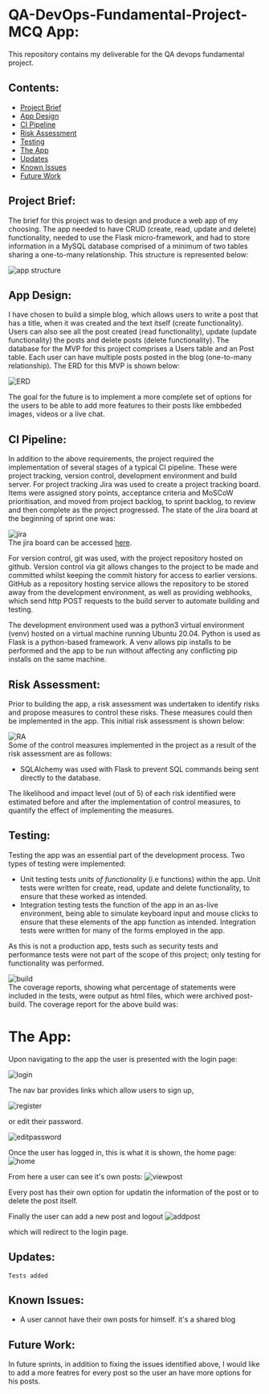 # QA-DevOps-Fundamental-Project- MCQ App: 
This repository contains my deliverable for the QA devops fundamental project.

## Contents:
* [Project Brief](#Project-Brief)  
* [App Design](#App-Design)
* [CI Pipeline](#CI-Pipeline)  
* [Risk Assessment](#Risk-Assessment)
* [Testing](#Testing)
* [The App](#The-App)
* [Updates](#Updates)
* [Known Issues](#Known-Issues)
* [Future Work](#Future-Work)

## Project Brief: 
The brief for this project was to design and produce a web app of my choosing. The app needed to have CRUD (create, read, update and delete) functionality, needed to use the Flask micro-framework, and had to store information in a MySQL database comprised of a minimum of two tables sharing a one-to-many relationship. This structure is represented below:

![app structure](https://github.com/maximusdiegus/Deloitte-Bootcamp/blob/main/Project/Blog/utils/app%20design.PNG)

## App Design:
I have chosen to build a simple blog, which allows users to write a post that has a title, when it was created and the text itself (create functionality). Users can also see all the post created (read functionality), update (update functionality) the posts and delete posts (delete functionality). The database for the MVP for this project comprises a Users table and an Post table. Each user can have multiple posts posted in the blog (one-to-many relationship). The ERD for this MVP is shown below: 

![ERD](https://github.com/maximusdiegus/Deloitte-Bootcamp/blob/main/Project/Blog/utils/UML%20App%20Diagram.jpg)

The goal for the future is to implement a more complete set of options for the users to be able to add more features to their posts like embbeded images, videos or a live chat.

## CI Pipeline:  
In addition to the above requirements, the project required the implementation of several stages of a typical CI pipeline. These were project tracking, version control, development environment and build server. For project tracking Jira was used to create a project tracking board. Items were assigned story points, acceptance criteria and MoSCoW prioritisation, and moved from project backlog, to sprint backlog, to review and then complete as the project progressed. The state of the Jira board at the beginning of sprint one was:  

![jira](
https://github.com/maximusdiegus/Deloitte-Bootcamp/blob/main/Project/Blog/utils/Jira.PNG
)  
The jira board can be accessed [here](https://diegusdeveloper.atlassian.net/jira/software/projects/BLOG/boards/3).

For version control, git was used, with the project repository hosted on github. Version control via git allows changes to the project to be made and committed whilst keeping the commit history for access to earlier versions. GitHub as a repository hosting service allows the repository to be stored away from the development environment, as well as providing webhooks, which send http POST requests to the build server to automate building and testing. 

The development environment used was a python3 virtual environment (venv) hosted on a virtual machine running Ubuntu 20.04. Python is used as Flask is a python-based framework. A venv allows pip installs to be performed and the app to be run without affecting any conflicting pip installs on the same machine.

## Risk Assessment:
Prior to building the app, a risk assessment was undertaken to identify risks and propose measures to control these risks. These measures could then be implemented in the app. This initial risk assessment is shown below:   

![RA](https://github.com/maximusdiegus/Deloitte-Bootcamp/blob/main/Project/Blog/utils/risk%20assesment.PNG)  
Some of the control measures implemented in the project as a result of the risk assessment are as follows:  
* SQLAlchemy was used with Flask to prevent SQL commands being sent directly to the database.   

The likelihood and impact level (out of 5) of each risk identified were estimated before and after the implementation of control measures, to quantify the effect of implementing the measures.


## Testing:  
Testing the app was an essential part of the development process. Two types of testing were implemented:  
* Unit testing tests _units of functionality_ (i.e functions) within the app. Unit tests were written for create, read, update and delete functionality, to ensure that these worked as intended.
* Integration testing tests the function of the app in an as-live environment, being able to simulate keyboard input and mouse clicks to ensure that these elements of the app function as intended. Integration tests were written for many of the forms employed in the app.  

As this is not a production app, tests such as security tests and performance tests were not part of the scope of this project; only testing for functionality was performed.

![build]()  
The coverage reports, showing what percentage of statements were included in the tests, were output as html files, which were archived post-build. The coverage report for the above build was:  

# The App:  
Upon navigating to the app the user is presented with the login page: 

![login](https://github.com/maximusdiegus/Deloitte-Bootcamp/blob/main/Project/Blog/utils/login.PNG)

The nav bar provides links which allow users to sign up,

![register](https://github.com/maximusdiegus/Deloitte-Bootcamp/blob/main/Project/Blog/utils/register.PNG)

or edit their password. 

![editpassword](https://github.com/maximusdiegus/Deloitte-Bootcamp/blob/main/Project/Blog/utils/edituser.PNG)

Once the user has logged in, this is what it is shown, the home page:
![home](https://github.com/maximusdiegus/Deloitte-Bootcamp/blob/main/Project/Blog/utils/home.PNG)

From here a user can see it's own posts:
![viewpost](https://github.com/maximusdiegus/Deloitte-Bootcamp/blob/main/Project/Blog/utils/viewpost.PNG)

Every post has their own option for updatin the information of the post or to delete the post itself.


Finally the user can add a new post and logout
![addpost](https://github.com/maximusdiegus/Deloitte-Bootcamp/blob/main/Project/Blog/utils/addpost.PNG)

which will redirect to the login page.

## Updates:
    Tests added

## Known Issues:
* A user cannot have their own posts for himself. it's a shared blog

## Future Work:
In future sprints, in addition to fixing the issues identified above, I would like to add a more featres for every post so the user an have more options for his posts. 
